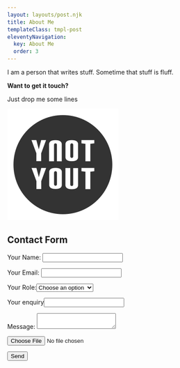 ```yaml
---
layout: layouts/post.njk
title: About Me
templateClass: tmpl-post
eleventyNavigation:
  key: About Me
  order: 3
---
```


<p>I am a person that writes stuff. Sometime that stuff is fluff.</p>
<strong>Want to get it <span class="grab">touch</span>?</strong>
<p>Just drop me some lines</p>
<form name="contact" method="POST" data-netlify="true">
<img src='/img/logo-ynotyout-solid.svg' alt='ynotyout-logo'>
<h2>Contact Form</h2>
  <p>
    <label>Your Name: <input type="text" name="name" required/></label>   
  </p>
  <p>
    <label>Your Email: <input type="email" name="email" /></label>
  </p>
  <p>
    <label class="select">Your Role:<select name="role[]" id="slct">
      <option selected disabled>Choose an option</option>
      <option value="follower">Follower</option>
      <option value="leader">Leader</option>
      <option value="folder">Folder</option>
      <option value="lowerlea">lower Lea</option>
      <option value="none">None of the above</option>
    </select>
   </label>
  </p>
  <p class="vh">
    <label>Your enquiry<input name="bot-field" /></label>
  </p>
  <p>
    <label>Message: <textarea name="message" maxlength="512" required></textarea></label>
  </p>
  <p class="file">
        <input name="image" type="file" id="file" class="feedback-input">
  </p>
  <p>
    <button class="btn-push-effect" type="submit" value="submit the form">Send</button>
  </p>
</form>

